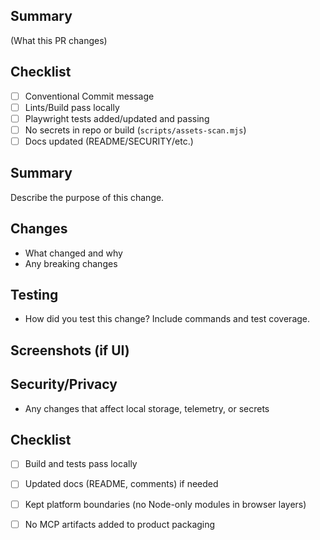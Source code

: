 ## Summary
(What this PR changes)

## Checklist
- [ ] Conventional Commit message
- [ ] Lints/Build pass locally
- [ ] Playwright tests added/updated and passing
- [ ] No secrets in repo or build (`scripts/assets-scan.mjs`)
- [ ] Docs updated (README/SECURITY/etc.)
## Summary

Describe the purpose of this change.

## Changes

- What changed and why
- Any breaking changes

## Testing

- How did you test this change? Include commands and test coverage.

## Screenshots (if UI)

## Security/Privacy

- Any changes that affect local storage, telemetry, or secrets

## Checklist

- [ ] Build and tests pass locally
- [ ] Updated docs (README, comments) if needed
- [ ] Kept platform boundaries (no Node-only modules in browser layers)
- [ ] No MCP artifacts added to product packaging


